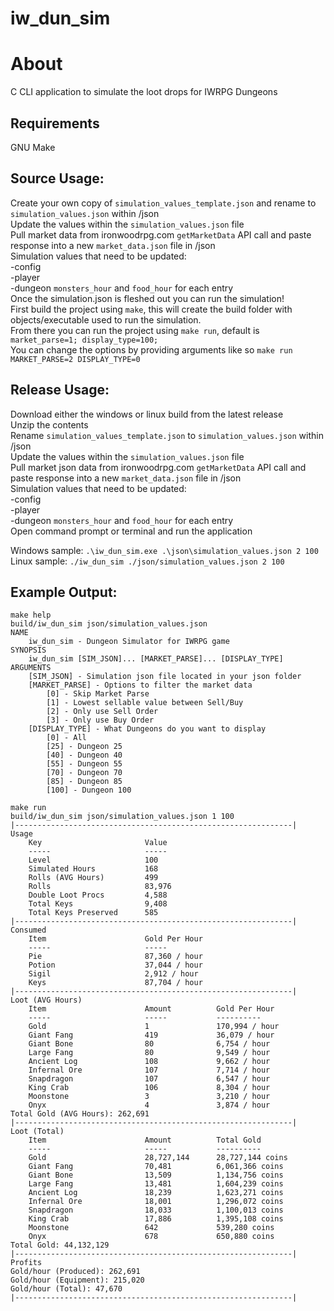 # iw_dun_sim

# About
C CLI application to simulate the loot drops for IWRPG Dungeons

## Requirements
GNU Make  

## Source Usage:  
Create your own copy of `simulation_values_template.json` and rename to `simulation_values.json` within /json  
Update the values within the `simulation_values.json` file  
Pull market data from ironwoodrpg.com `getMarketData` API call and paste response into a new `market_data.json` file in /json   
Simulation values that need to be updated:  
    -config  
    -player  
    -dungeon `monsters_hour` and `food_hour` for each entry    
Once the simulation.json is fleshed out you can run the simulation!  
First build the project using `make`, this will create the build folder with objects/executable used to run the simulation.  
From there you can run the project using `make run`, default is `market_parse=1; display_type=100;`  
You can change the options by providing arguments like so `make run MARKET_PARSE=2 DISPLAY_TYPE=0`  

## Release Usage:
Download either the windows or linux build from the latest release  
Unzip the contents  
Rename `simulation_values_template.json` to `simulation_values.json` within /json  
Update the values within the `simulation_values.json` file  
Pull market json data from ironwoodrpg.com `getMarketData` API call and paste response into a new `market_data.json` file in /json   
Simulation values that need to be updated:  
    -config  
    -player  
    -dungeon `monsters_hour` and `food_hour` for each entry  
Open command prompt or terminal and run the application  

Windows sample: `.\iw_dun_sim.exe .\json\simulation_values.json 2 100`  
Linux sample: `./iw_dun_sim ./json/simulation_values.json 2 100`  

## Example Output:
```
make help
build/iw_dun_sim json/simulation_values.json
NAME
	iw_dun_sim - Dungeon Simulator for IWRPG game
SYNOPSIS
	iw_dun_sim [SIM_JSON]... [MARKET_PARSE]... [DISPLAY_TYPE]
ARGUMENTS
	[SIM_JSON] - Simulation json file located in your json folder
	[MARKET_PARSE] - Options to filter the market data
		[0] - Skip Market Parse
		[1] - Lowest sellable value between Sell/Buy
		[2] - Only use Sell Order
		[3] - Only use Buy Order
	[DISPLAY_TYPE] - What Dungeons do you want to display
		[0] - All
		[25] - Dungeon 25
		[40] - Dungeon 40
		[55] - Dungeon 55
		[70] - Dungeon 70
		[85] - Dungeon 85
		[100] - Dungeon 100

make run
build/iw_dun_sim json/simulation_values.json 1 100
|--------------------------------------------------------------|
Usage
	Key                       Value
	-----                     -----
	Level                     100
	Simulated Hours           168
	Rolls (AVG Hours)         499
	Rolls                     83,976
	Double Loot Procs         4,588
	Total Keys                9,408
	Total Keys Preserved      585
|--------------------------------------------------------------|
Consumed
	Item                      Gold Per Hour
	-----                     -----
	Pie                       87,360 / hour
	Potion                    37,044 / hour
	Sigil                     2,912 / hour
	Keys                      87,704 / hour
|--------------------------------------------------------------|
Loot (AVG Hours)
	Item                      Amount          Gold Per Hour
	-----                     -----           ----------
	Gold                      1               170,994 / hour
	Giant Fang                419             36,079 / hour
	Giant Bone                80              6,754 / hour
	Large Fang                80              9,549 / hour
	Ancient Log               108             9,662 / hour
	Infernal Ore              107             7,714 / hour
	Snapdragon                107             6,547 / hour
	King Crab                 106             8,304 / hour
	Moonstone                 3               3,210 / hour
	Onyx                      4               3,874 / hour
Total Gold (AVG Hours): 262,691
|--------------------------------------------------------------|
Loot (Total)
	Item                      Amount          Total Gold
	-----                     -----           ----------
	Gold                      28,727,144      28,727,144 coins
	Giant Fang                70,481          6,061,366 coins
	Giant Bone                13,509          1,134,756 coins
	Large Fang                13,481          1,604,239 coins
	Ancient Log               18,239          1,623,271 coins
	Infernal Ore              18,001          1,296,072 coins
	Snapdragon                18,033          1,100,013 coins
	King Crab                 17,886          1,395,108 coins
	Moonstone                 642             539,280 coins
	Onyx                      678             650,880 coins
Total Gold: 44,132,129
|--------------------------------------------------------------|
Profits
Gold/hour (Produced): 262,691
Gold/hour (Equipment): 215,020
Gold/hour (Total): 47,670
|--------------------------------------------------------------|
```
